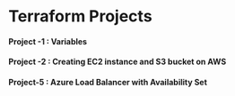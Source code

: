# Terraform Projects

#### Project -1 : Variables

#### Project -2 : Creating EC2 instance and S3 bucket on AWS

#### Project-5 : Azure Load Balancer with Availability Set
